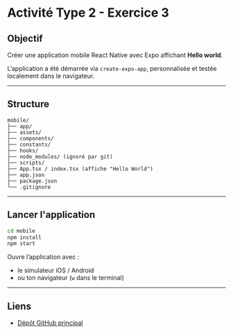 # Activité Type 2 - Exercice 3

## Objectif

Créer une application mobile React Native avec Expo affichant **Hello world**.

L’application a été démarrée via `create-expo-app`, personnalisée et testée localement dans le navigateur.

---

## Structure

```
mobile/
├── app/
├── assets/
├── components/
├── constants/
├── hooks/
├── node_modules/ (ignoré par git)
├── scripts/
├── App.tsx / index.tsx (affiche "Hello World")
├── app.json
├── package.json
└── .gitignore
```

---

## Lancer l'application

```bash
cd mobile
npm install
npm start
```

Ouvre l’application avec :
- le simulateur iOS / Android
- ou ton navigateur (`w` dans le terminal)

---

## Liens

- [Dépôt GitHub principal](https://github.com/<ton-utilisateur>/yourmedia-devops-ecf)

